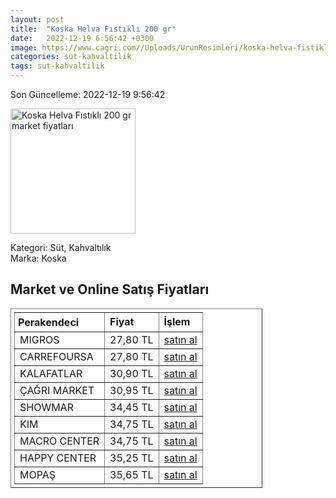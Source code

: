 ```yaml
---
layout: post
title:  "Koska Helva Fıstıklı 200 gr"
date:   2022-12-19 6:56:42 +0300
image: https://www.cagri.com//Uploads/UrunResimleri/koska-helva-fistikli-200-gr-5a52.jpg
categories: sut-kahvaltilik
tags: sut-kahvaltilik
---
```


Son Güncelleme: 2022-12-19 9:56:42

<img src="https://www.cagri.com//Uploads/UrunResimleri/koska-helva-fistikli-200-gr-5a52.jpg" width="200" alt="Koska Helva Fıstıklı 200 gr market fiyatları" />

Kategori: Süt, Kahvaltılık
<br />
Marka: Koska

<h2>Market ve Online Satış Fiyatları</h2>

<table border="1" style="padding: 5px;width:80%;">
  <tr>
    <td style="padding: 5px;"><strong>Perakendeci</strong></td>
    <td><strong>Fiyat</strong></td>
    <td><strong>İşlem</strong></td>
  </tr>
  <tr>
              <td title="Migros">MIGROS</td>
              <td>27,80 TL</td>
              <td><a title="Migros" target="_blank" href="https://www.migros.com.tr/koska-fistikli-helva-paket-200-g-p-6c085b">satın al</a></td>
            </tr><tr>
              <td title="CarrefourSA">CARREFOURSA</td>
              <td>27,80 TL</td>
              <td><a title="CarrefourSA" target="_blank" href="https://www.carrefoursa.com/koska-fistikli-helva-200-g-p-30099052">satın al</a></td>
            </tr><tr>
              <td title="Kalafatlar">KALAFATLAR</td>
              <td>30,90 TL</td>
              <td><a title="Kalafatlar" target="_blank" href="https://www.kalafatlar.com/urun/koska-fistikli-helva-200-gr">satın al</a></td>
            </tr><tr>
              <td title="Çağrı Market">ÇAĞRI MARKET</td>
              <td>30,95 TL</td>
              <td><a title="Çağrı Market" target="_blank" href="https://www.cagri.com/koska-helva-fistikli-200-gr">satın al</a></td>
            </tr><tr>
              <td title="Showmar">SHOWMAR</td>
              <td>34,45 TL</td>
              <td><a title="Showmar" target="_blank" href="https://www.showmar.com.tr/urun/koska-helva-fistikli-200gr">satın al</a></td>
            </tr><tr>
              <td title="Kim">KIM</td>
              <td>34,75 TL</td>
              <td><a title="Kim" target="_blank" href="https://www.kimgeldi.com/koska-helva-200-gr-fistikli">satın al</a></td>
            </tr><tr>
              <td title="Macro Center">MACRO CENTER</td>
              <td>34,75 TL</td>
              <td><a title="Macro Center" target="_blank" href="https://www.macrocenter.com.tr/koska-fistikli-helva-paket-200-g-p-6c085b">satın al</a></td>
            </tr><tr>
              <td title="Happy Center">HAPPY CENTER</td>
              <td>35,25 TL</td>
              <td><a title="Happy Center" target="_blank" href="https://www.happycenter.com.tr/Koska_200_Gr_Helva_Antep_Fistikli">satın al</a></td>
            </tr><tr>
              <td title="Mopaş">MOPAŞ</td>
              <td>35,65 TL</td>
              <td><a title="Mopaş" target="_blank" href="https://www.mopas.com.tr/koska-helva-fistikli-200-gr/p/93097">satın al</a></td>
            </tr>
</table>
